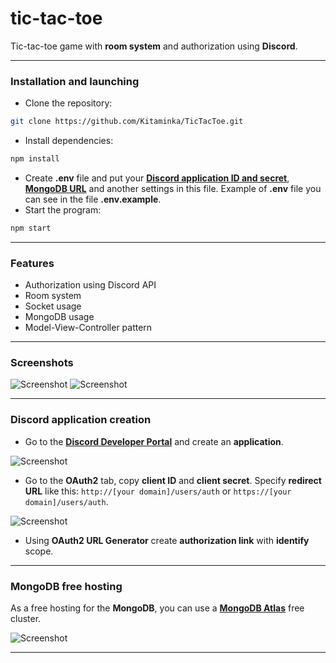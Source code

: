 # tic-tac-toe
Tic-tac-toe game with **room system** and authorization using **Discord**.
___
### Installation and launching
- Clone the repository:
```bash
git clone https://github.com/Kitaminka/TicTacToe.git
```
- Install dependencies:
```bash
npm install
```
- Create **.env** file and put your [**Discord application ID and secret**](#discord-application-creation), [**MongoDB URL**](#mongodb-free-hosting) and another settings in this file. Example of **.env** file you can see in the file **.env.example**.
- Start the program:
```bash
npm start
```
___
### Features
- Authorization using Discord API
- Room system
- Socket usage
- MongoDB usage
- Model-View-Controller pattern
___
### Screenshots
![Screenshot](https://i.imgur.com/GhvXqfl.png)
![Screenshot](https://i.imgur.com/LdEiWJC.png)
___
### Discord application creation
- Go to the [**Discord Developer Portal**](https://discord.com/developers/applications) and create an **application**.

![Screenshot](https://i.imgur.com/wpxEvSK.png)
- Go to the **OAuth2** tab, copy **client ID** and **client secret**. Specify **redirect URL** like this: `http://[your domain]/users/auth` or `https://[your domain]/users/auth`.

![Screenshot](https://i.imgur.com/Jfpi7dk.png)
- Using **OAuth2 URL Generator** create **authorization link** with **identify** scope.
___
### MongoDB free hosting
As a free hosting for the **MongoDB**, you can use a [**MongoDB Atlas**](https://cloud.mongodb.com) free cluster.

![Screenshot](https://i.imgur.com/KmoA8Gc.png)
___